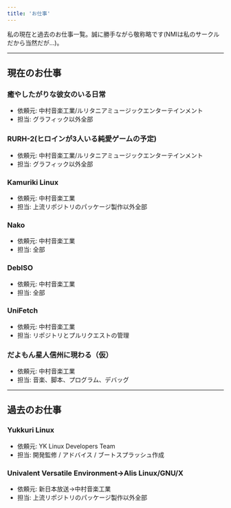 ```yaml
---
title: 'お仕事'
---
```


私の現在と過去のお仕事一覧。誠に勝手ながら敬称略です(NMIは私のサークルだから当然だが…)。

---

## 現在のお仕事
### 癒やしたがりな彼女のいる日常
- 依頼元: 中村音楽工業/ルリタニアミュージックエンターテインメント
- 担当: グラフィック以外全部

### RURH-2(ヒロインが3人いる純愛ゲームの予定)
- 依頼元: 中村音楽工業/ルリタニアミュージックエンターテインメント
- 担当: グラフィック以外全部

### Kamuriki Linux
- 依頼元: 中村音楽工業
- 担当: 上流リポジトリのパッケージ製作以外全部

### Nako
- 依頼元: 中村音楽工業
- 担当: 全部

### DebISO
- 依頼元: 中村音楽工業
- 担当: 全部

### UniFetch
- 依頼元: 中村音楽工業
- 担当: リポジトリとプルリクエストの管理

### だよもん星人信州に現わる（仮）
- 依頼元: 中村音楽工業
- 担当: 音楽、脚本、プログラム、デバッグ

---

## 過去のお仕事
### Yukkuri Linux
- 依頼元: YK Linux Developers Team
- 担当: 開発監修 / アドバイス / ブートスプラッシュ作成

### Univalent Versatile Environment→Alis Linux/GNU/X
- 依頼元: 新日本放送→中村音楽工業
- 担当: 上流リポジトリのパッケージ製作以外全部 
